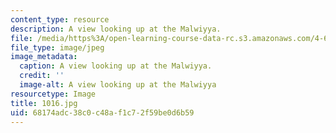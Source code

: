 ```yaml
---
content_type: resource
description: A view looking up at the Malwiyya.
file: /media/https%3A/open-learning-course-data-rc.s3.amazonaws.com/4-614-religious-architecture-and-islamic-cultures-fall-2002/68174adc38c0c48af1c72f59be0d6b59_1016.jpg
file_type: image/jpeg
image_metadata:
  caption: A view looking up at the Malwiyya.
  credit: ''
  image-alt: A view looking up at the Malwiyya
resourcetype: Image
title: 1016.jpg
uid: 68174adc-38c0-c48a-f1c7-2f59be0d6b59
---
```

